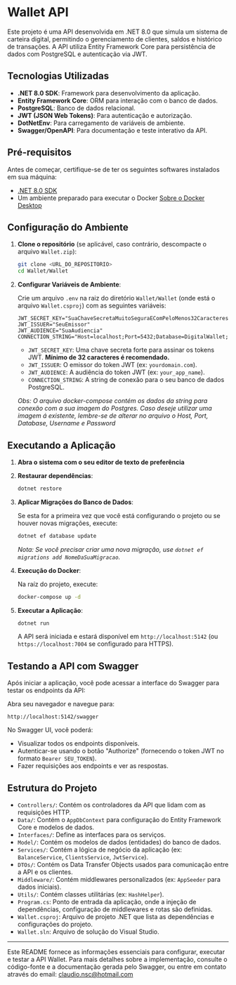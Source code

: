 # Wallet API

Este projeto é uma API desenvolvida em .NET 8.0 que simula um sistema de carteira digital, permitindo o gerenciamento de clientes, saldos e histórico de transações. A API utiliza Entity Framework Core para persistência de dados com PostgreSQL e autenticação via JWT.

## Tecnologias Utilizadas

- **.NET 8.0 SDK**: Framework para desenvolvimento da aplicação.
- **Entity Framework Core**: ORM para interação com o banco de dados.
- **PostgreSQL**: Banco de dados relacional.
- **JWT (JSON Web Tokens)**: Para autenticação e autorização.
- **DotNetEnv**: Para carregamento de variáveis de ambiente.
- **Swagger/OpenAPI**: Para documentação e teste interativo da API.

## Pré-requisitos

Antes de começar, certifique-se de ter os seguintes softwares instalados em sua máquina:

- [.NET 8.0 SDK](https://dotnet.microsoft.com/download/dotnet/8.0)
- Um ambiente preparado para executar o Docker  [Sobre o Docker Desktop](https://docs.docker.com/desktop/)

## Configuração do Ambiente

1.  **Clone o repositório** (se aplicável, caso contrário, descompacte o arquivo `Wallet.zip`):

    ```bash
    git clone <URL_DO_REPOSITORIO>
    cd Wallet/Wallet
    ```

2.  **Configurar Variáveis de Ambiente**:

    Crie um arquivo `.env` na raiz do diretório `Wallet/Wallet` (onde está o arquivo `Wallet.csproj`) com as seguintes variáveis:

    ```
    JWT_SECRET_KEY="SuaChaveSecretaMuitoSeguraEComPeloMenos32Caracteres"
    JWT_ISSUER="SeuEmissor"
    JWT_AUDIENCE="SuaAudiencia"
    CONNECTION_STRING="Host=localhost;Port=5432;Database=DigitalWallet;Username=walletuser;Password=walletpass"
    ```

    - `JWT_SECRET_KEY`: Uma chave secreta forte para assinar os tokens JWT. **Mínimo de 32 caracteres é recomendado.**
    - `JWT_ISSUER`: O emissor do token JWT (ex: `yourdomain.com`).
    - `JWT_AUDIENCE`: A audiência do token JWT (ex: `your_app_name`).
    - `CONNECTION_STRING`: A string de conexão para o seu banco de dados PostgreSQL. 

    *Obs: O arquivo docker-compose contém os dados da string para conexão com a sua imagem do Postgres. Caso deseje utilizar uma imagem á existente, lembre-se de alterar no arquivo o Host, Port, Database, Username e Password*


## Executando a Aplicação

1.  **Abra o sistema com o seu editor de texto de preferência**  

2.  **Restaurar dependências**:

    ```bash
    dotnet restore
    ```

3.  **Aplicar Migrações do Banco de Dados**:

    Se esta for a primeira vez que você está configurando o projeto ou se houver novas migrações, execute:

    ```bash
    dotnet ef database update
    ```

    *Nota: Se você precisar criar uma nova migração, use `dotnet ef migrations add NomeDaSuaMigracao`.*

        
4.  **Execução do Docker**:

    Na raíz do projeto, execute: 

    ```bash
    docker-compose up -d
    ```

5.  **Executar a Aplicação**:

    ```bash
    dotnet run
    ```

    A API será iniciada e estará disponível em `http://localhost:5142` (ou `https://localhost:7004` se configurado para HTTPS).

## Testando a API com Swagger

Após iniciar a aplicação, você pode acessar a interface do Swagger para testar os endpoints da API:

Abra seu navegador e navegue para:

`http://localhost:5142/swagger`

No Swagger UI, você poderá:

-   Visualizar todos os endpoints disponíveis.
-   Autenticar-se usando o botão "Authorize" (fornecendo o token JWT no formato `Bearer SEU_TOKEN`).
-   Fazer requisições aos endpoints e ver as respostas.

## Estrutura do Projeto

-   `Controllers/`: Contém os controladores da API que lidam com as requisições HTTP.
-   `Data/`: Contém o `AppDbContext` para configuração do Entity Framework Core e modelos de dados.
-   `Interfaces/`: Define as interfaces para os serviços.
-   `Model/`: Contém os modelos de dados (entidades) do banco de dados.
-   `Services/`: Contém a lógica de negócio da aplicação (ex: `BalanceService`, `ClientsService`, `JwtService`).
-   `DTOs/`: Contém os Data Transfer Objects usados para comunicação entre a API e os clientes.
-   `Middleware/`: Contém middlewares personalizados (ex: `AppSeeder` para dados iniciais).
-   `Utils/`: Contém classes utilitárias (ex: `HashHelper`).
-   `Program.cs`: Ponto de entrada da aplicação, onde a injeção de dependências, configuração de middlewares e rotas são definidas.
-   `Wallet.csproj`: Arquivo de projeto .NET que lista as dependências e configurações do projeto.
-   `Wallet.sln`: Arquivo de solução do Visual Studio.

---

Este README fornece as informações essenciais para configurar, executar e testar a API Wallet. Para mais detalhes sobre a implementação, consulte o código-fonte e a documentação gerada pelo Swagger, ou entre em contato através do email: claudio.nsc@hotmail.com

